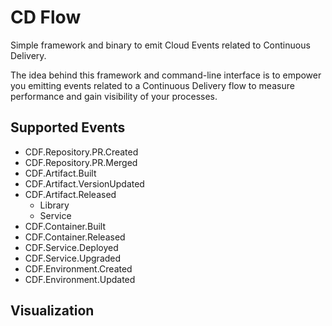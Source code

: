 # CD Flow

Simple framework and binary to emit Cloud Events related to Continuous Delivery. 

The idea behind this framework and command-line interface is to empower you  emitting events related to a Continuous Delivery flow to measure performance and gain visibility of your processes. 

## Supported Events

- CDF.Repository.PR.Created
- CDF.Repository.PR.Merged
- CDF.Artifact.Built
- CDF.Artifact.VersionUpdated
- CDF.Artifact.Released
  - Library
  - Service
- CDF.Container.Built
- CDF.Container.Released
- CDF.Service.Deployed
- CDF.Service.Upgraded
- CDF.Environment.Created
- CDF.Environment.Updated


## Visualization


